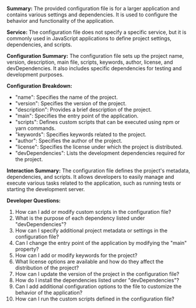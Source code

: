 **Summary:**
The provided configuration file is for a larger application and contains various settings and dependencies. It is used to configure the behavior and functionality of the application.

**Service:**
The configuration file does not specify a specific service, but it is commonly used in JavaScript applications to define project settings, dependencies, and scripts.

**Configuration Summary:**
The configuration file sets up the project name, version, description, main file, scripts, keywords, author, license, and devDependencies. It also includes specific dependencies for testing and development purposes.

**Configuration Breakdown:**
- "name": Specifies the name of the project.
- "version": Specifies the version of the project.
- "description": Provides a brief description of the project.
- "main": Specifies the entry point of the application.
- "scripts": Defines custom scripts that can be executed using npm or yarn commands.
- "keywords": Specifies keywords related to the project.
- "author": Specifies the author of the project.
- "license": Specifies the license under which the project is distributed.
- "devDependencies": Lists the development dependencies required for the project.

**Interaction Summary:**
The configuration file defines the project's metadata, dependencies, and scripts. It allows developers to easily manage and execute various tasks related to the application, such as running tests or starting the development server.

**Developer Questions:**
1. How can I add or modify custom scripts in the configuration file?
2. What is the purpose of each dependency listed under "devDependencies"?
3. How can I specify additional project metadata or settings in the configuration file?
4. Can I change the entry point of the application by modifying the "main" property?
5. How can I add or modify keywords for the project?
6. What license options are available and how do they affect the distribution of the project?
7. How can I update the version of the project in the configuration file?
8. How do I install the dependencies listed under "devDependencies"?
9. Can I add additional configuration options to the file to customize the behavior of the application?
10. How can I run the custom scripts defined in the configuration file?